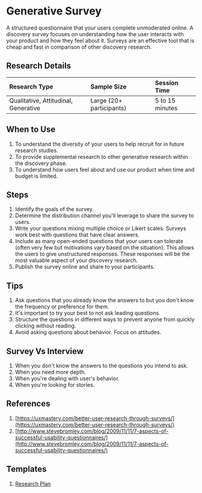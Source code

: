 # Generative Survey

A structured questionnaire that your users complete unmoderated online. A discovery survey focuses on understanding how the user interacts with your product and how they feel about it. Surveys are an effective tool that is cheap and fast in comparison of other discovery research.

## Research Details

| Research Type | Sample Size | Session Time |
| :--- | :--- | :--- |
| Qualitative, Attitudinal, Generative | Large \(20+ participants\) | 5 to 15 minutes |

## When to Use

1. To understand the diversity of your users to help recruit for in future research studies.
2. To provide supplemental research to other generative research within the discovery phase. 
3. To understand how users feel about and use our product when time and budget is limited.

## Steps

1. Identify the goals of the survey.
2. Determine the distribution channel you'll leverage to share the survey to users.
3. Write your questions mixing multiple choice or Likert scales. Surveys work best with questions that have clear answers. 
4. Include as many open-ended questions that your users can tolerate \(often very few but motivations vary based on the situation\). This allows the users to give unstructured responses. These responses will be the most valuable aspect of your discovery research. 
5. Publish the survey online and share to your participants.

## Tips

1. Ask questions that you already know the answers to but you don't know the frequency or preference for them.
2. It's important to try your best to not ask leading questions.
3. Structure the questions in different ways to prevent anyone from quickly clicking without reading.
4. Avoid asking questions about behavior. Focus on attitudes.

## Survey Vs Interview
1. When you don't know the answers to the questions you intend to ask.
2. When you need more depth.
3. When you're dealing with user's behavior.
4. When you're looking for stories.

## References

1. [https://uxmastery.com/better-user-research-through-surveys/](https://uxmastery.com/better-user-research-through-surveys/)
2. [http://www.stevebromley.com/blog/2009/11/11/7-aspects-of-successful-usability-questionnaires/](http://www.stevebromley.com/blog/2009/11/11/7-aspects-of-successful-usability-questionnaires/)

## Templates

1. [Research Plan](https://docs.google.com/document/d/1TywGTy_TSPHyq1-8bX5Ackz1cEGPdM1HbO2CM72CxO0/edit?usp=sharing)




